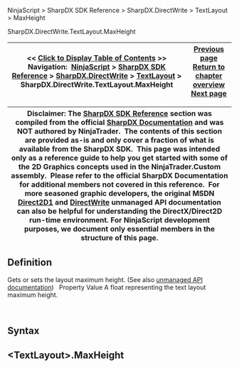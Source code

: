 ﻿
NinjaScript \> SharpDX SDK Reference \> SharpDX.DirectWrite \> TextLayout \> MaxHeight

SharpDX.DirectWrite.TextLayout.MaxHeight

| \<\< [Click to Display Table of Contents](sharpdx_directwrite_textlayout_maxheight.md) \>\> **Navigation:**     [NinjaScript](ninjascript-1.md) \> [SharpDX SDK Reference](sharpdx_sdk_reference-1.md) \> [SharpDX.DirectWrite](sharpdx_directwrite-1.md) \> [TextLayout](sharpdx_directwrite_textlayout-1.md) \> SharpDX.DirectWrite.TextLayout.MaxHeight | [Previous page](sharpdx_directwrite_textlayout_getlinemetrics-1.md) [Return to chapter overview](sharpdx_directwrite_textlayout-1.md) [Next page](sharpdx_directwrite_textlayout_maxwidth-1.md) |
| --- | --- |

| Disclaimer: The [SharpDX SDK Reference](sharpdx_sdk_reference-1.md) section was compiled from the official [SharpDX Documentation](http://sharpdx.org/) and was NOT authored by NinjaTrader.  The contents of this section are provided as\-is and only cover a fraction of what is available from the SharpDX SDK.  This page was intended only as a reference guide to help you get started with some of the 2D Graphics concepts used in the NinjaTrader.Custom assembly.  Please refer to the official SharpDX Documentation for additional members not covered in this reference.  For more seasoned graphic developers, the original MSDN [Direct2D1](https://msdn.microsoft.com/en-us/library/windows/desktop/dd370990.aspx) and [DirectWrite](https://msdn.microsoft.com/en-us/library/windows/desktop/dd368038.aspx) unmanaged API documentation can also be helpful for understanding the DirectX/Direct2D run\-time environment. For NinjaScript development purposes, we document only essential members in the structure of this page. |
| --- |

## Definition
Gets or sets the layout maximum height. 
(See also [unmanaged API documentation](https://msdn.microsoft.com/en-us/library/dd316776.aspx))
 
Property Value
A float representing the text layout maximum height.  

 
## Syntax
## \<TextLayout\>.MaxHeight
## 
## 
